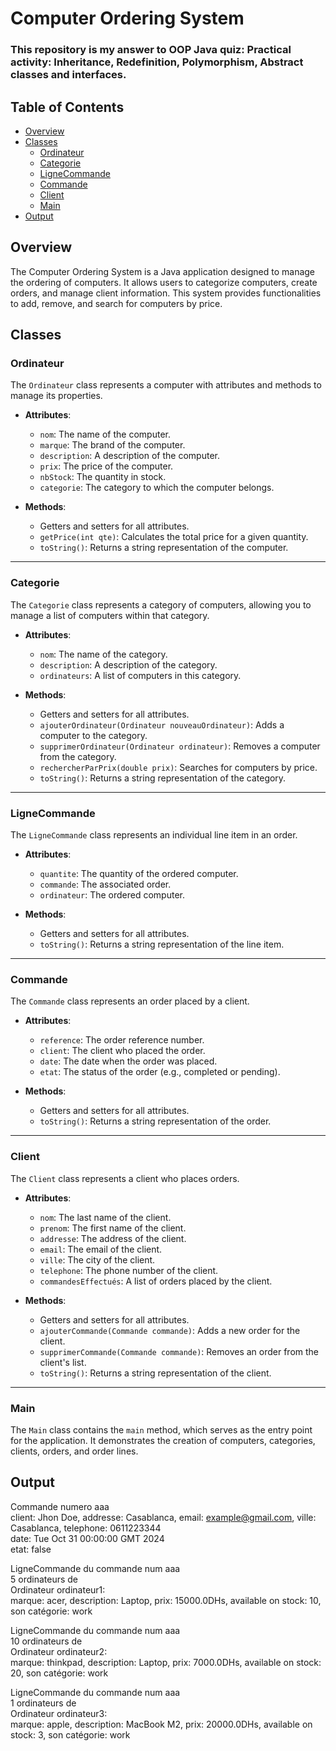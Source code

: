 # Computer Ordering System
### This repository is my answer to OOP Java quiz: Practical activity: Inheritance, Redefinition, Polymorphism, Abstract classes and interfaces.


## Table of Contents
- [Overview](#overview)
- [Classes](#classes)
    - [Ordinateur](#ordinateurs)
    - [Categorie](#categorie)
    - [LigneCommande](#lignecommande)
    - [Commande](#commande)
    - [Client](#client)
    - [Main](#main)
- [Output](#output)

## Overview

The Computer Ordering System is a Java application designed to manage the ordering of computers. It allows users to categorize computers, create orders, and manage client information. This system provides functionalities to add, remove, and search for computers by price.

## Classes

### Ordinateur

The `Ordinateur` class represents a computer with attributes and methods to manage its properties.

- **Attributes**:
    - `nom`: The name of the computer.
    - `marque`: The brand of the computer.
    - `description`: A description of the computer.
    - `prix`: The price of the computer.
    - `nbStock`: The quantity in stock.
    - `categorie`: The category to which the computer belongs.

- **Methods**:
    - Getters and setters for all attributes.
    - `getPrice(int qte)`: Calculates the total price for a given quantity.
    - `toString()`: Returns a string representation of the computer.

---

### Categorie

The `Categorie` class represents a category of computers, allowing you to manage a list of computers within that category.

- **Attributes**:
    - `nom`: The name of the category.
    - `description`: A description of the category.
    - `ordinateurs`: A list of computers in this category.

- **Methods**:
    - Getters and setters for all attributes.
    - `ajouterOrdinateur(Ordinateur nouveauOrdinateur)`: Adds a computer to the category.
    - `supprimerOrdinateur(Ordinateur ordinateur)`: Removes a computer from the category.
    - `rechercherParPrix(double prix)`: Searches for computers by price.
    - `toString()`: Returns a string representation of the category.

---

### LigneCommande

The `LigneCommande` class represents an individual line item in an order.

- **Attributes**:
    - `quantite`: The quantity of the ordered computer.
    - `commande`: The associated order.
    - `ordinateur`: The ordered computer.

- **Methods**:
    - Getters and setters for all attributes.
    - `toString()`: Returns a string representation of the line item.

---

### Commande

The `Commande` class represents an order placed by a client.

- **Attributes**:
    - `reference`: The order reference number.
    - `client`: The client who placed the order.
    - `date`: The date when the order was placed.
    - `etat`: The status of the order (e.g., completed or pending).

- **Methods**:
    - Getters and setters for all attributes.
    - `toString()`: Returns a string representation of the order.

---

### Client

The `Client` class represents a client who places orders.

- **Attributes**:
    - `nom`: The last name of the client.
    - `prenom`: The first name of the client.
    - `addresse`: The address of the client.
    - `email`: The email of the client.
    - `ville`: The city of the client.
    - `telephone`: The phone number of the client.
    - `commandesEffectués`: A list of orders placed by the client.

- **Methods**:
    - Getters and setters for all attributes.
    - `ajouterCommande(Commande commande)`: Adds a new order for the client.
    - `supprimerCommande(Commande commande)`: Removes an order from the client's list.
    - `toString()`: Returns a string representation of the client.

---

### Main

The `Main` class contains the `main` method, which serves as the entry point for the application. It demonstrates the creation of computers, categories, clients, orders, and order lines.

## Output

Commande numero aaa<br>
client: Jhon Doe, addresse: Casablanca, email: example@gmail.com, ville: Casablanca, telephone: 0611223344<br>
date: Tue Oct 31 00:00:00 GMT 2024<br>
etat: false<br>

LigneCommande du commande num aaa<br>
5 ordinateurs de<br>
Ordinateur ordinateur1:<br>
marque: acer, description: Laptop, prix: 15000.0DHs, available on stock: 10, son catégorie: work<br>

LigneCommande du commande num aaa<br>
10 ordinateurs de<br>
Ordinateur ordinateur2:<br>
marque: thinkpad, description: Laptop, prix: 7000.0DHs, available on stock: 20, son catégorie: work<br>

LigneCommande du commande num aaa<br>
1 ordinateurs de<br>
Ordinateur ordinateur3:<br>
marque: apple, description: MacBook M2, prix: 20000.0DHs, available on stock: 3, son catégorie: work<br>

